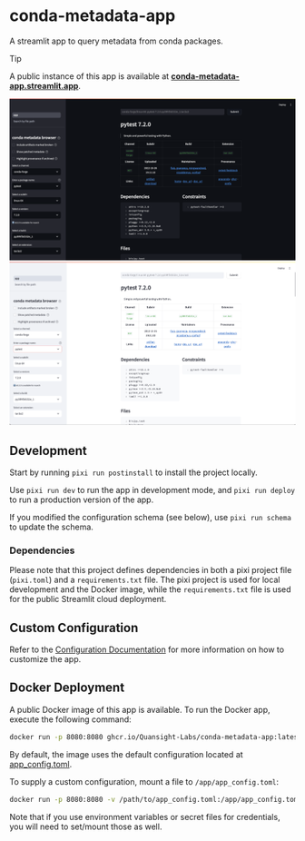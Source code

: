 # conda-metadata-app
A streamlit app to query metadata from conda packages.

> [!TIP]
> A public instance of this app is available at [**conda-metadata-app.streamlit.app**](https://conda-metadata-app.streamlit.app).

![Main Screenshot](docs/assets/main_screenshot_dark.png#gh-dark-mode-only)
![Main Screenshot](docs/assets/main_screenshot_light.png#gh-light-mode-only)

## Development
Start by running `pixi run postinstall` to install the project locally.

Use `pixi run dev` to run the app in development mode, and `pixi run deploy` to run a production version of the app.

If you modified the configuration schema (see below), use `pixi run schema` to update the schema.

### Dependencies
Please note that this project defines dependencies in both a pixi project file (`pixi.toml`) and a `requirements.txt` file.
The pixi project is used for local development and the Docker image, while the `requirements.txt` file is used for the
public Streamlit cloud deployment.

## Custom Configuration

Refer to the [Configuration Documentation](docs/configuration.md) for more information on how to customize the app.

## Docker Deployment
A public Docker image of this app is available. To run the Docker app, execute the following command:

```bash
docker run -p 8080:8080 ghcr.io/Quansight-Labs/conda-metadata-app:latest
```

By default, the image uses the default configuration located at [app_config.toml](app_config.toml).

To supply a custom configuration, mount a file to `/app/app_config.toml`:

```bash
docker run -p 8080:8080 -v /path/to/app_config.toml:/app/app_config.toml ghcr.io/Quansight-Labs/conda-metadata-app:latest
```
Note that if you use environment variables or secret files for credentials, you will need to set/mount those as well.

